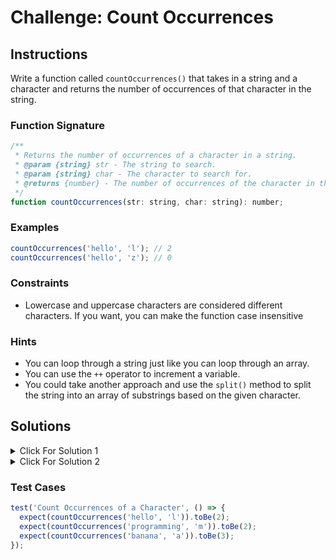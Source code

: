 # Challenge: Count Occurrences


## Instructions

Write a function called `countOccurrences()` that takes in a string and a character and returns the number of occurrences of that character in the string.

### Function Signature

```js
/**
 * Returns the number of occurrences of a character in a string.
 * @param {string} str - The string to search.
 * @param {string} char - The character to search for.
 * @returns {number} - The number of occurrences of the character in the string.
 */
function countOccurrences(str: string, char: string): number;
```

### Examples

```js
countOccurrences('hello', 'l'); // 2
countOccurrences('hello', 'z'); // 0
```

### Constraints

- Lowercase and uppercase characters are considered different characters. If you want, you can make the function case insensitive

### Hints

- You can loop through a string just like you can loop through an array.
- You can use the `++` operator to increment a variable.
- You could take another approach and use the `split()` method to split the string into an array of substrings based on the given character.

## Solutions

<details>
  <summary>Click For Solution 1</summary>

```JavaScript
function countOccurrences(str, char) {
  let count = 0;

  for (let i = 0; i < str.length; i++) {
    if (str[i] === char) {
      count++;
    }
  }

  return count;
}

// Case insensitive version
// function countOccurrences(str, char) {
//   const lowerStr = str.toLowerCase();
//   const lowerChar = char.toLowerCase();

//   let count = 0;

//   for (let i = 0; i < lowerStr.length; i++) {
//     if (lowerStr[i] === lowerChar) {
//       count++;
//     }
//   }

//   return count;
// }

```

### Explanation

- Initialize a `count` variable to 0.

- Iterate through the string and check if the current character is equal to the character we're looking for. If it is, we increment the `count` variable.

- After the loop, we return the `count` variable.

- To make the function case insensitive, we can convert the string and character to lowercase before looping through the string.

</details>

<details>
  <summary>Click For Solution 2</summary>

```JavaScript
const countOccurrences = (str, char) => str.split(char).length - 1;
```

### Explanation

- Utilize the split method of the string to split it into an array of substrings based on the given character.

- Since splitting the string removes the character, the resulting array will have one less element than the number of occurrences of the character. Therefore, we can simply subtract 1 from the length of the array to get the count of occurrences.

This solution may be prettier, but it actually is not as efficient as the loop. The for loop solution directly counts the occurrences while iterating through the string, whereas the split solution involves splitting the string into an array and performing additional operations. The difference is negligible, but it is still good to be aware of.

</details>

### Test Cases

```js
test('Count Occurrences of a Character', () => {
  expect(countOccurrences('hello', 'l')).toBe(2);
  expect(countOccurrences('programming', 'm')).toBe(2);
  expect(countOccurrences('banana', 'a')).toBe(3);
});
```

